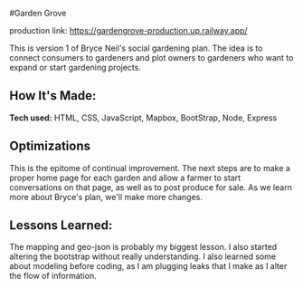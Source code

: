 #Garden Grove

production link: https://gardengrove-production.up.railway.app/

<blockquote class="imgur-embed-pub" lang="en" data-id="a/s5Cg3bX" data-context="false" ><a href="//imgur.com/a/s5Cg3bX"></a></blockquote><script async src="//s.imgur.com/min/embed.js" charset="utf-8"></script>

This is version 1 of Bryce Neil's social gardening plan. The idea is to connect consumers to gardeners and plot owners to gardeners who want to expand or start gardening projects.


## How It's Made:

**Tech used:** HTML, CSS, JavaScript, Mapbox, BootStrap, Node, Express

## Optimizations

This is the epitome of continual improvement. The next steps are to make a proper home page for each garden and allow a farmer to start conversations on that page, as well as to post produce for sale. As we learn more about Bryce's plan, we'll make more changes.

## Lessons Learned:

The mapping and geo-json is probably my biggest lesson. I also started altering the bootstrap without really understanding. I also learned some about modeling before coding, as I am plugging leaks that I make as I alter the flow of information.
